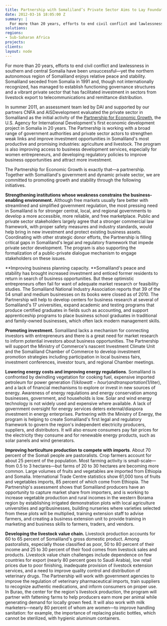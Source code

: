 ```yaml
---
title: Partnership with Somaliland’s Private Sector Aims to Lay Foundation for Growth, Stability
date: 2012-03-16 18:05:00 Z
summary: |
  For more than 20 years, efforts to end civil conflict and lawlessness in southern and central Somalia have been unsuccessful—yet the northern autonomous region of Somaliland enjoys relative peace and stability.
solutions:
regions:
- Sub-Saharan Africa
projects:
clients:
layout: node
---
```

For more than 20 years, efforts to end civil conflict and lawlessness in southern and central Somalia have been unsuccessful—yet the northern autonomous region of Somaliland enjoys relative peace and stability. Somaliland seceded from Somalia in 1991 and, though not internationally recognized, has managed to establish functioning governance structures and a vibrant private sector that has facilitated investment in sectors from livestock export to telecommunications and remittance distribution.

In summer 2011, an assessment team led by DAI and supported by our partners CNFA and AISDevelopment evaluated the private sector in Somaliland as the initial activity of the [Partnership for Economic Growth][1], the U.S. Agency for International Development's first economic development project in Somalia in 20 years. The Partnership is working with a broad range of government authorities and private sector actors to strengthen weak links and improve investment opportunities in Somaliland's most productive and promising industries: agriculture and livestock. The program is also improving access to business development services, especially for women entrepreneurs, and developing regulatory policies to improve business opportunities and attract more investment.

The Partnership for Economic Growth is exactly that—a partnership. Together with Somaliland's government and dynamic private sector, we are committed to promoting growth and stability through the following initiatives.

**Strengthening institutions whose weakness constrains the business-enabling environment.** Although free markets usually fare better with streamlined and simplified government regulation, the most pressing need in Somaliland is for stronger central, local, and regional governments to develop a more accessible, more reliable, and free marketplace. Public and private sector stakeholders largely agree that a stronger commercial law framework, with proper safety measures and industry standards, would help bring in new investment and protect existing business assets. Coordinating with other strategic donor efforts, the Partnership is filling critical gaps in Somaliland's legal and regulatory framework that impede private sector development. The program is also supporting the formalization of a public-private dialogue mechanism to engage stakeholders on these issues.

**Improving business planning capacity. **Somaliland's peace and stability has brought increased investment and enticed former residents to return in search of business opportunities. But these optimistic entrepreneurs often fail for want of adequate market research or feasibility studies. The Somaliland National Industry Association reports that 39 of the 54 small and medium businesses on its books were closed as of 2010. The Partnership will help to develop centers for business research at several of Somaliland's 17 universities, expand academic and testing programs that produce certified graduates in fields such as accounting, and support apprenticeship programs to place business school graduates in traditional and family-owned businesses, which often lack modern management skills.

**Promoting investment.** Somaliland lacks a mechanism for connecting investors with entrepreneurs and there is a great need for market research to inform potential investors about business opportunities. The Partnership will support the Ministry of Commerce's nascent Investment Climate Unit and the Somaliland Chamber of Commerce to develop investment promotion strategies including participation in local business fairs, investment conferences, investor tours, and regional Chamber meetings.

**Lowering energy costs and improving energy regulations**. Somaliland is confronted by dwindling vegetation for cooking fuel, expensive imported petroleum for power generation ($1/kilowatt-hour) and transportation ($1/liter), and a lack of financial mechanisms to explore or invest in new sources of energy. Awareness of energy regulations and energy conservation among businesses, government, and households is low. Solar and wind energy technology is not widely used and expensive where available. A lack of government oversight for energy services deters external/diaspora investment in energy enterprises. Partnering with the Ministry of Energy, the program is helping to create Somaliland's first legal and regulatory framework to govern the region's independent electricity producers, suppliers, and distributors. It will also ensure consumers pay fair prices for the electricity they consume and for renewable energy products, such as solar panels and wind generators.

**Improving horticulture production to compete with imports**. About 70 percent of the Somali people are pastoralists. Crop farmers account for about 25 percent of the population. Most farming activity is small-scale—from 0.5 to 3 hectares—but farms of 20 to 30 hectares are becoming more common. Large volumes of fruits and vegetables are imported from Ethiopia and Somalia. International Trade Centre statistics show 61,000 tons of fruits and vegetables imports, 85 percent of which come from Ethiopia. The Partnership's assessment shows that Somaliland producers have an opportunity to capture market share from importers, and is working to increase vegetable production and rural incomes in the western Borama region by establishing irrigated demonstration plots with local agriculture universities and agribusinesses, building nurseries where varieties selected from these plots will be multiplied, training extension staff to advise farmers, and creating a business extension unit to provide training in marketing and business skills to farmers, traders, and vendors.

**Developing the livestock value chain.** Livestock production accounts for 60 to 65 percent of Somaliland's gross domestic product. Among pastoralists, especially those classified as poor, 50 to 80 percent of their income and 25 to 30 percent of their food comes from livestock sales and products. Livestock value chain challenges include dependence on few countries for export (nearly 80 percent goes to Saudi Arabia), low retail prices due to poor finishing, inadequate provision of livestock extension services, and a need to improve quality control and distribution of veterinary drugs. The Partnership will work with government agencies to improve the regulation of veterinary pharmaceutical imports, train suppliers to recognize authentic medications, and inform consumers on proper use. In Burao, the center for the region's livestock production, the program will partner with fattening farms to help producers earn more per animal while generating demand for locally grown feed. It will also work with milk marketers—nearly 80 percent of whom are women—to improve handling sanitation: for example, the importance of replacing plastic bottles, which cannot be sterilized, with hygienic aluminum containers.

[1]: /our-work/projects/somalia-partnership-economic-growth-program
